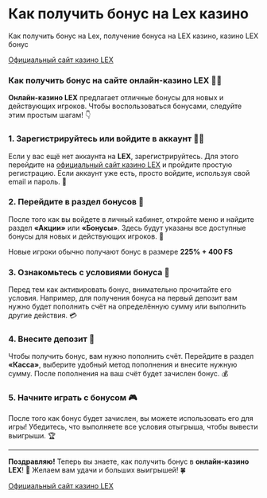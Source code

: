 # Как получить бонус на Lex казино
Как получить бонус на Lex, получение бонуса на LEX казино, казино LEX бонус

[Официальный сайт казино LEX](https://lex-irrs01.com/c6746f482)

### Как получить бонус на сайте онлайн-казино LEX 🎁🎰

**Онлайн-казино LEX** предлагает отличные бонусы для новых и действующих игроков. Чтобы воспользоваться бонусами, следуйте этим простым шагам! 👇

### 1. Зарегистрируйтесь или войдите в аккаунт 📝🔑  
Если у вас ещё нет аккаунта на **LEX**, зарегистрируйтесь. Для этого перейдите на [официальный сайт казино LEX](https://lex-irrs01.com/c6746f482) и пройдите простую регистрацию. Если аккаунт уже есть, просто войдите, используя свой email и пароль. 📧

### 2. Перейдите в раздел бонусов 🎉  
После того как вы войдете в личный кабинет, откройте меню и найдите раздел **«Акции»** или **«Бонусы»**. Здесь будут указаны все доступные бонусы для новых и действующих игроков. 🎁

Новые игроки обычно получают бонус в размере **225% + 400 FS**

### 3. Ознакомьтесь с условиями бонуса 📜  
Перед тем как активировать бонус, внимательно прочитайте его условия. Например, для получения бонуса на первый депозит вам нужно будет пополнить счёт на определённую сумму или выполнить другие действия. 💳

### 4. Внесите депозит 💸  
Чтобы получить бонус, вам нужно пополнить счёт. Перейдите в раздел **«Касса»**, выберите удобный метод пополнения и внесите нужную сумму. После пополнения на ваш счёт будет зачислен бонус. 💰

### 5. Начните играть с бонусом 🎮  
После того как бонус будет зачислен, вы можете использовать его для игры! Убедитесь, что выполняете все условия отыгрыша, чтобы вывести выигрыши. 🏆

---

**Поздравляю!** Теперь вы знаете, как получить бонус в **онлайн-казино LEX**! 🎉 Желаем вам удачи и больших выигрышей! 🍀

[Официальный сайт казино LEX](https://lex-irrs01.com/c6746f482)
